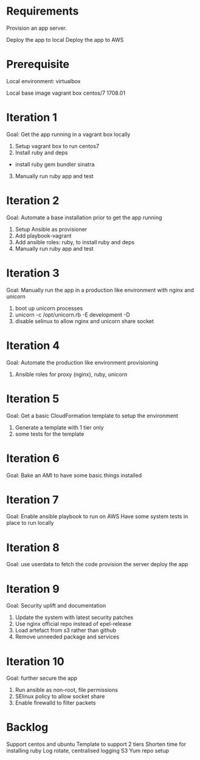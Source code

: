 # Requirements

Provision an app server.

Deploy the app to local
Deploy the app to AWS


# Prerequisite
Local environment: virtualbox

Local base image vagrant box centos/7 1708.01


# Iteration 1
Goal: Get the app running in a vagrant box locally
1. Setup vagrant box to run centos7
2. Install ruby and deps
  - install ruby gem bundler sinatra
3. Manually run ruby app and test


# Iteration 2
Goal: Automate a base installation prior to get the app running
1. Setup Ansible as provisioner
2. Add playbook-vagrant
3. Add ansible roles: ruby, to install ruby and deps
4. Manually run ruby app and test

# Iteration 3
Goal: Manually run the app in a production like environment with nginx and unicorn
1. boot up unicorn processes
2. unicorn -c /opt/unicorn.rb -E development -D
3. disable selinux to allow nginx and unicorn share socket


# Iteration 4
Goal: Automate the production like environment provisioning
1. Ansible roles for proxy (nginx), ruby, unicorn

# Iteration 5
Goal: Get a basic CloudFormation template to setup the environment
1. Generate a template with 1 tier only
2. some tests for the template

# Iteration 6
Goal: Bake an AMI to have some basic things installed


# Iteration 7
Goal: Enable ansible playbook to run on AWS
      Have some system tests in place to run locally

# Iteration 8
Goal: use userdata to fetch the code
      provision the server
      deploy the app

# Iteration 9
Goal: Security uplift and documentation
1. Update the system with latest security patches
2. Use nginx official repo instead of epel-release
3. Load artefact from s3 rather than github
4. Remove unneeded package and services

# Iteration 10
Goal: further secure the app
1. Run ansible as non-root, file permissions
2. SElinux policy to allow socket share
3. Enable firewalld to filter packets

# Backlog  
Support centos and ubuntu
Template to support 2 tiers
Shorten time for installing ruby
Log rotate, centralised logging
S3 Yum repo setup
